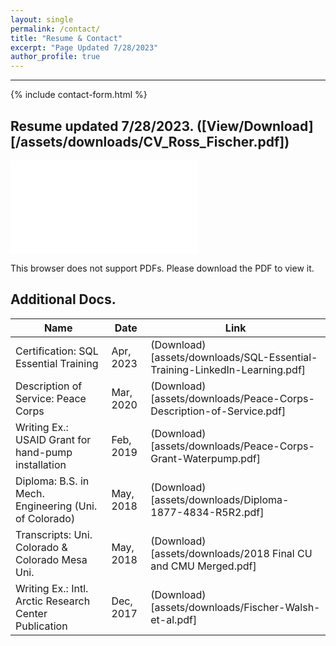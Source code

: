 ```yaml
---
layout: single
permalink: /contact/
title: "Resume & Contact"
excerpt: "Page Updated 7/28/2023"
author_profile: true
---
```


****

{% include contact-form.html %}

## Resume updated 7/28/2023.  ([View/Download][/assets/downloads/CV_Ross_Fischer.pdf])
<object data="/assets/downloads/CV_Ross_Fischer.pdf" type="application/pdf" width="700px" height="1000px">
    <embed src="/assets/downloads/CV_Ross_Fischer.pdf">
        <p>This browser does not support PDFs. Please download the PDF to view it.</p>
    </embed>
</object>

## Additional Docs.

| Name                                                    |          Date    | Link                                           |
| ------------------------------------------------------- | ---------------- | ----------------------------------------------------- |
| Certification: SQL Essential Training                   | Apr, 2023        | (Download)[assets/downloads/SQL-Essential-Training-LinkedIn-Learning.pdf] |
| Description of Service: Peace Corps                     | Mar, 2020        | (Download)[assets/downloads/Peace-Corps-Description-of-Service.pdf] |
| Writing Ex.: USAID Grant for hand-pump installation     | Feb, 2019        | (Download)[assets/downloads/Peace-Corps-Grant-Waterpump.pdf] |
| Diploma: B.S. in Mech. Engineering (Uni. of Colorado)   | May, 2018        | (Download)[assets/downloads/Diploma-1877-4834-R5R2.pdf] |
| Transcripts: Uni. Colorado & Colorado Mesa Uni.         | May, 2018        | (Download)[assets/downloads/2018 Final CU and CMU Merged.pdf] |
| Writing Ex.: Intl. Arctic Research Center Publication   | Dec, 2017        | (Download)[assets/downloads/Fischer-Walsh-et-al.pdf] |
